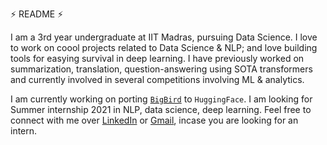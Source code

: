 ⚡ README ⚡

I am a 3rd year undergraduate at IIT Madras, pursuing Data Science. I love to work on coool projects related to Data Science & NLP; and love building tools for easying survival in deep learning. I have previously worked on summarization, translation, question-answering using SOTA transformers and currently involved in several competitions involving ML & analytics.

I am currently working on porting [`BigBird`](https://github.com/huggingface/transformers/pull/10183) to `HuggingFace`. I am looking for Summer internship 2021 in NLP, data science, deep learning. Feel free to connect with me over [LinkedIn](https://www.linkedin.com/in/vasudevgupta7/) or [Gmail](mailto:7vasudevgupta@gmail.com), incase you are looking for an intern.
